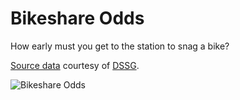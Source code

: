 Bikeshare Odds
===============

How early must you get to the station to snag a bike?

[Source data](http://opendatadc.org/dataset/capital-bikeshare-dock-history) courtesy of [DSSG](http://dssg.io).

![Bikeshare Odds](https://raw.github.com/cmgiven/bikeshare-odds/master/img/bikeshare.jpg)